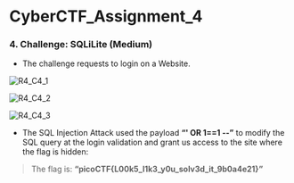 # CyberCTF_Assignment_4

### 4. Challenge: SQLiLite (Medium)

* The challenge requests to login on a Website.

![R4_C4_1](https://user-images.githubusercontent.com/124681007/217747519-bc48cbf1-d6aa-4ade-a9e2-dc6117c61b35.png)

![R4_C4_2](https://user-images.githubusercontent.com/124681007/217747534-0ab078db-effb-450f-99e7-ffa701b47291.png)

![R4_C4_3](https://user-images.githubusercontent.com/124681007/217747538-06660f4f-3897-44d8-ac8a-891732450001.png)

* The SQL Injection Attack used the payload **“' OR 1==1 --”** to modify the SQL query at the login validation and grant us access to the site where the flag is hidden:

> The flag is: **“picoCTF{L00k5_l1k3_y0u_solv3d_it_9b0a4e21}”**
